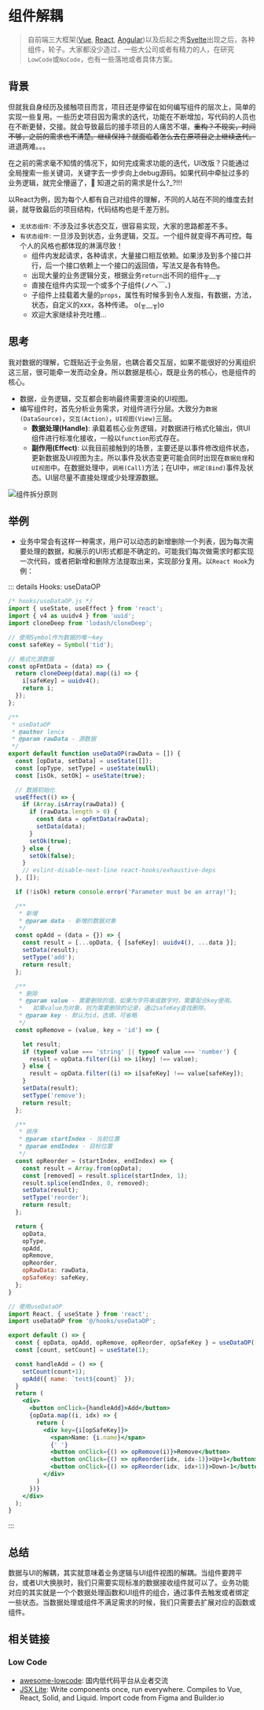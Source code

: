 # 组件解耦

> 自前端三大框架([Vue](https://vuejs.org), [React](https://reactjs.org), [Angular](https://angular.io))以及后起之秀[Svelte](https://svelte.dev)出现之后，各种组件，轮子。大家都没少造过，一些大公司或者有精力的人，在研究`LowCode`或`NoCode`，也有一些落地或者具体方案。

## 背景

但就我自身经历及接触项目而言，项目还是停留在如何编写组件的层次上，简单的实现一些复用。一些历史项目因为需求的迭代，功能在不断增加，写代码的人员也在不断更替，交接。就会导致最后的接手项目的人痛苦不堪，~~重构？不现实，时间不够，之前的需求也不清楚。继续保持？就面临着怎么去在原项目之上继续迭代。~~ 进退两难。。。

在之前的需求毫不知情的情况下，如何完成需求功能的迭代，UI改版？只能通过全局搜索一些关键词，关键字去一步步向上debug源码。如果代码中牵扯过多的业务逻辑，就完全懵逼了，👻 知道之前的需求是什么?_?!!!

以React为例，因为每个人都有自己对组件的理解，不同的人站在不同的维度去封装，就导致最后的项目结构，代码结构也是千差万别。

* `无状态组件`: 不涉及过多状态交互，很容易实现，大家的思路都差不多。
* `有状态组件`: 一旦涉及到状态，业务逻辑，交互。一个组件就变得不再可控。每个人的风格也都体现的淋漓尽致！
  * 组件内发起请求，各种请求，大量接口相互依赖。如果涉及到多个接口并行，后一个接口依赖上一个接口的返回值，写法又是各有特色。
  * 出现大量的业务逻辑分支，根据业务`return`出不同的组件╥﹏╥
  * 直接在组件内实现一个或多个子组件(ノへ￣、)
  * 子组件上挂载着大量的`props`，属性有时候多到令人发指，有数据，方法，状态，自定义的xxx，各种传递。 o(╥﹏╥)o
  * 欢迎大家继续补充吐槽...

## 思考

我对数据的理解，它既贴近于业务层，也耦合着交互层，如果不能很好的分离组织这三层，很可能牵一发而动全身。所以数据是核心，既是业务的核心，也是组件的核心。

* 数据，业务逻辑，交互都会影响最终需要渲染的UI视图。
* 编写组件时，首先分析业务需求，对组件进行分层。大致分为`数据(DataSource)`，`交互(Action)`，`UI视图(View)`三层。
  * **数据处理(Handle)**: 承载着核心业务逻辑，对数据进行格式化输出，供UI组件进行标准化接收，一般以`function`形式存在。
  * **副作用(Effect)**: 以我目前接触到的场景，主要还是以事件修改组件状态，更新数据及UI视图为主。所以事件及状态变更可能会同时出现在`数据处理`和`UI视图`中。在数据处理中，`调用(Call)`方法；在UI中，`绑定(Bind)`事件及状态。UI层尽量不直接处理或少处理源数据。

![组件拆分原则](./img/comp.png)

## 举例

* 业务中常会有这样一种需求，用户可以动态的新增删除一个列表，因为每次需要处理的数据，和展示的UI形式都是不确定的。可能我们每次做需求时都实现一次代码，或者把新增和删除方法提取出来，实现部分复用。以`React Hook`为例：

::: details Hooks: useDataOP

```js
/* hooks/useDataOP.js */
import { useState, useEffect } from 'react';
import { v4 as uuidv4 } from 'uuid';
import cloneDeep from 'lodash/cloneDeep';

// 使用Symbol作为数据的唯一key
const safeKey = Symbol('tid');

// 格式化源数据
const opFmtData = (data) => {
  return cloneDeep(data).map((i) => {
    i[safeKey] = uuidv4();
    return i;
  });
};

/**
 * useDataOP
 * @author lencx
 * @param rawData - 源数据
 */
export default function useDataOP(rawData = []) {
  const [opData, setData] = useState([]);
  const [opType, setType] = useState(null);
  const [isOk, setOk] = useState(true);

  // 数据初始化
  useEffect(() => {
    if (Array.isArray(rawData)) {
      if (rawData.length > 0) {
        const data = opFmtData(rawData);
        setData(data);
      }
      setOk(true);
    } else {
      setOk(false);
    }
    // eslint-disable-next-line react-hooks/exhaustive-deps
  }, []);

  if (!isOk) return console.error('Parameter must be an array!');

  /**
   * 新增
   * @param data - 新增的数据对象
   */
  const opAdd = (data = {}) => {
    const result = [...opData, { [safeKey]: uuidv4(), ...data }];
    setData(result);
    setType('add');
    return result;
  };

  /**
   * 删除
   * @param value - 需要删除的值，如果为字符串或数字时，需要配合key使用。
   *   如果value为对象，则为需要删除的记录，通过safeKey查找删除。
   * @param key - 默认为id，选填，可省略
   */
  const opRemove = (value, key = 'id') => {

    let result;
    if (typeof value === 'string' || typeof value === 'number') {
      result = opData.filter((i) => i[key] !== value);
    } else {
      result = opData.filter((i) => i[safeKey] !== value[safeKey]);
    }
    setData(result);
    setType('remove');
    return result;
  };

  /**
   * 排序
   * @param startIndex - 当前位置
   * @param endIndex - 目标位置
   */
  const opReorder = (startIndex, endIndex) => {
    const result = Array.from(opData);
    const [removed] = result.splice(startIndex, 1);
    result.splice(endIndex, 0, removed);
    setData(result);
    setType('reorder');
    return result;
  };

  return {
    opData,
    opType,
    opAdd,
    opRemove,
    opReorder,
    opRawData: rawData,
    opSafeKey: safeKey,
  };
}
```

```jsx
// 使用useDataOP
import React, { useState } from 'react';
import useDataOP from '@/hooks/useDataOP';

export default () => {
  const { opData, opAdd, opRemove, opReorder, opSafeKey } = useDataOP([]);
  const [count, setCount] = useState(1);

  const handleAdd = () => {
    setCount(count+1);
    opAdd({ name: `test${count}` });
  }
  return (
    <div>
      <button onClick={handleAdd}>Add</button>
      {opData.map((i, idx) => {
        return (
          <div key={i[opSafeKey]}>
            <span>Name: {i.name}</span>
            {' '}
            <button onClick={() => opRemove(i)}>Remove</button>
            <button onClick={() => opReorder(idx, idx-1)}>Up+1</button>
            <button onClick={() => opReorder(idx, idx+1)}>Down-1</button>
          </div>
        )
      })}
    </div>
  );
}
```

:::

## 总结

数据与UI的解耦，其实就意味着业务逻辑与UI组件视图的解耦。当组件要跨平台，或者UI大换肤时，我们只需要实现标准的数据接收组件就可以了。业务功能对应的其实就是一个个数据处理函数和UI组件的组合，通过事件去触发或者绑定一些状态。当数据处理或组件不满足需求的时候，我们只需要去扩展对应的函数或组件。

## 相关链接

### Low Code

* [awesome-lowcode](https://github.com/taowen/awesome-lowcode): 国内低代码平台从业者交流
* [JSX Lite](https://github.com/BuilderIO/jsx-lite): Write components once, run everywhere. Compiles to Vue, React, Solid, and Liquid. Import code from Figma and Builder.io
